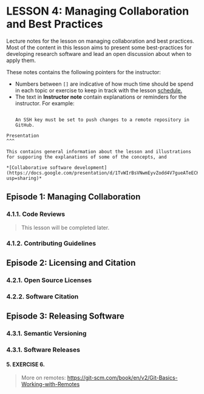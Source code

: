 # LESSON 4: Managing Collaboration and Best Practices

Lecture notes for the lesson on managing collaboration and best practices. 
Most of the content in this lesson aims to present some best-practices for developing research software and lead an open discussion about when to apply them. 

These notes contains the following pointers for the instructor:

* Numbers between `[]` are indicative of how much time should be spend in each topic or exercise to keep in track with the lesson [schedule.](schedule.md)
* The text in  **Instructor note** contain explanations or reminders for the instructor. For example:
    `````{admonition} Instructor's Note

    An SSH key must be set to push changes to a remote repository in GitHub.
    ````` 

````{card} 
Presentation 
^^^    

This contains general information about the lesson and illustrations for supporing the explanations of some of the concepts, and 

*[Collaborative software development](https://docs.google.com/presentation/d/1TvWIrBsVNwmEyvZodd4V7gueATeECKMubUqSSYKMyuU/edit?usp=sharing)*

````

## Episode 1: Managing Collaboration

### 4.1.1. Code Reviews

> This lesson will be completed later.

### 4.1.2. Contributing Guidelines

## Episode 2: Licensing and Citation

### 4.2.1. Open Source Licenses

### 4.2.2. Software Citation

## Episode 3: Releasing Software

### 4.3.1. Semantic Versioning

### 4.3.1. Software Releases


#### 5. EXERCISE 6. 

> More on remotes: https://git-scm.com/book/en/v2/Git-Basics-Working-with-Remotes 